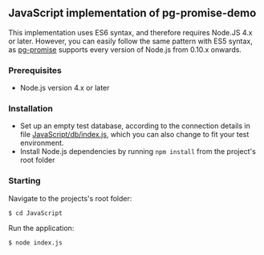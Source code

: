 ## JavaScript implementation of pg-promise-demo

This implementation uses ES6 syntax, and therefore requires Node.JS 4.x or later.
However, you can easily follow the same pattern with ES5 syntax, as [pg-promise] supports every version of Node.js from 0.10.x onwards.

### Prerequisites

* Node.js version 4.x or later

### Installation

* Set up an empty test database, according to the connection details in file [JavaScript/db/index.js](https://github.com/vitaly-t/pg-promise-demo/blob/master/JavaScript/db/index.js#L38),
  which you can also change to fit your test environment.
* Install Node.js dependencies by running `npm install` from the project's root folder

### Starting

Navigate to the projects's root folder:

```
$ cd JavaScript
```

Run the application:

```
$ node index.js
```

[pg-promise]:https://github.com/vitaly-t/pg-promise
